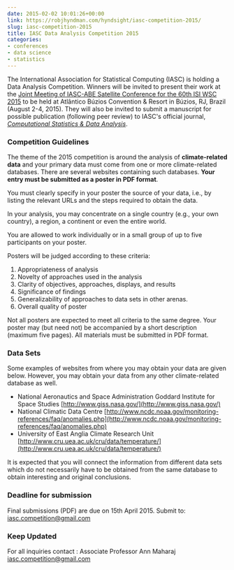 ```yaml
---
date: 2015-02-02 10:01:26+00:00
link: https://robjhyndman.com/hyndsight/iasc-competition-2015/
slug: iasc-competition-2015
title: IASC Data Analysis Competition 2015
categories:
- conferences
- data science
- statistics
---
```


The International Association for Statistical Computing (IASC) is holding a Data Analysis Competition. Winners will be invited to present their work at the [Joint Meeting of IASC-ABE Satellite Conference for the 60th ISI WSC 2015](https://www.ime.usp.br/~abe/iasc2015/) to be held at Atlântico Búzios Convention & Resort in Búzios, RJ, Brazil (August 2-4, 2015). They will also be invited to submit a manuscript for possible publication (following peer review) to IASC's official journal, [_Computational Statistics & Data Analysis_](http://www.journals.elsevier.com/computational-statistics-and-data-analysis/).<!-- more -->

### Competition Guidelines

The theme of the 2015 competition is around the analysis of **climate-related data** and your primary data must come from one or more climate-related databases. There are several websites containing such databases. **Your entry must be submitted as a poster in PDF format**.

You must clearly specify in your poster the source of your data, i.e., by listing the relevant URLs and the steps required to obtain the data.

In your analysis, you may concentrate on a single country (e.g., your own country), a region, a continent or even the entire world.

You are allowed to work individually or in a small group of up to five participants on your poster.

Posters will be judged according to these criteria:

  1. Appropriateness of analysis
  2. Novelty of approaches used in the analysis
  3. Clarity of objectives, approaches, displays, and results
  4. Significance of findings
  5. Generalizability of approaches to data sets in other arenas.
  6. Overall quality of poster

Not all posters are expected to meet all criteria to the same degree. Your poster may (but need not) be accompanied by a short description (maximum five pages). All materials must be submitted in PDF format.

### Data Sets

Some examples of websites from where you may obtain your data are given below. However, you may obtain your data from any other climate-related database as well.

  * National Aeronautics and Space Administration Goddard Institute for Space Studies
[http://www.giss.nasa.gov/](http://www.giss.nasa.gov/)
  * National Climatic Data Centre
[http://www.ncdc.noaa.gov/monitoring-references/faq/anomalies.php](http://www.ncdc.noaa.gov/monitoring-references/faq/anomalies.php)
  * University of East Anglia Climate Research Unit
[http://www.cru.uea.ac.uk/cru/data/temperature/](http://www.cru.uea.ac.uk/cru/data/temperature/)

It is expected that you will connect the information from different data sets which do not necessarily have to be obtained from the same database to obtain interesting and original conclusions.

### Deadline for submission

Final submissions (PDF) are due on 15th April 2015.
Submit to: [iasc.competition@gmail.com](mailto:iasc.competition@gmail.com)

### Keep Updated

For all inquiries contact :
Associate Professor Ann Maharaj [iasc.competition@gmail.com](mailto:iasc.competition@gmail.com)
